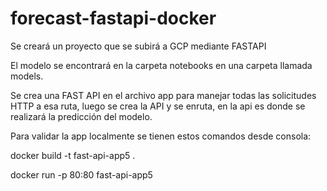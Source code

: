 # forecast-fastapi-docker

Se creará un proyecto que se subirá a GCP mediante FASTAPI

El modelo se encontrará en la carpeta notebooks en una carpeta llamada models.

Se crea una FAST API en el archivo app para manejar todas las solicitudes HTTP a esa ruta, luego se crea
la API y se enruta, en la api es donde se realizará la predicción del modelo.


Para validar la app localmente se tienen estos comandos desde consola:


docker build -t fast-api-app5 .


docker run -p 80:80 fast-api-app5





